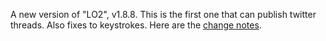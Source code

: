 A new version of "LO2", v1.8.8. This is the first one that can publish twitter threads. Also fixes to keystrokes. Here are the <a href="http://this.how/littleoutliner/versions.opml#1582220345000">change notes</a>.
